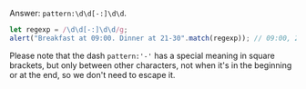 Answer: `pattern:\d\d[-:]\d\d`.

```js run
let regexp = /\d\d[-:]\d\d/g;
alert("Breakfast at 09:00. Dinner at 21-30".match(regexp)); // 09:00, 21-30
```

Please note that the dash `pattern:'-'` has a special meaning in square brackets, but only between other characters, not when it's in the beginning or at the end, so we don't need to escape it.
